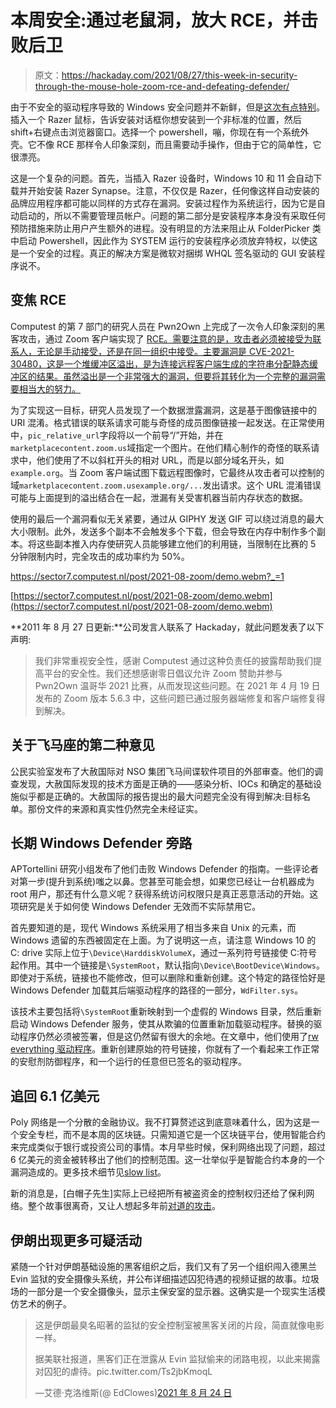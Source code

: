 # 本周安全:通过老鼠洞，放大 RCE，并击败后卫

> 原文：<https://hackaday.com/2021/08/27/this-week-in-security-through-the-mouse-hole-zoom-rce-and-defeating-defender/>

由于不安全的驱动程序导致的 Windows 安全问题并不新鲜，但是[这次有点特别](https://www.bleepingcomputer.com/news/security/razer-bug-lets-you-become-a-windows-10-admin-by-plugging-in-a-mouse/)。插入一个 Razer 鼠标，告诉安装对话框你想安装到一个非标准的位置，然后 shift+右键点击浏览器窗口。选择一个 powershell，嘣，你现在有一个系统外壳。它不像 RCE 那样令人印象深刻，而且需要动手操作，但由于它的简单性，它很漂亮。

这是一个复杂的问题。首先，当插入 Razer 设备时，Windows 10 和 11 会自动下载并开始安装 Razer Synapse。注意，不仅仅是 Razer，任何像这样自动安装的品牌应用程序都可能以同样的方式存在漏洞。安装过程作为系统运行，因为它是自动启动的，所以不需要管理员帐户。问题的第二部分是安装程序本身没有采取任何预防措施来防止用户产生额外的进程。没有明显的方法来阻止从 FolderPicker 类中启动 Powershell，因此作为 SYSTEM 运行的安装程序必须放弃特权，以使这是一个安全的过程。真正的解决方案是微软对捆绑 WHQL 签名驱动的 GUI 安装程序说不。

## 变焦 RCE

Computest 的第 7 部门的研究人员在 Pwn2Own 上完成了一次令人印象深刻的黑客攻击，通过 Zoom 客户端实现了 [RCE。需要注意的是，攻击者必须被接受为联系人，无论是手动接受，还是在同一组织中接受。主要漏洞是 CVE-2021-30480，这是一个堆缓冲区溢出，是为连接远程客户端生成的字符串分配静态缓冲区的结果。虽然溢出是一个非常强大的漏洞，但要将其转化为一个完整的漏洞需要相当大的努力。](https://sector7.computest.nl/post/2021-08-zoom/)

为了实现这一目标，研究人员发现了一个数据泄露漏洞，这是基于图像链接中的 URI 混淆。格式错误的联系请求可能与奇怪的成员图像链接一起发送。在正常使用中，`pic_relative_url`字段将以一个前导“/”开始，并在`marketplacecontent.zoom.us`域指定一个图片。在他们精心制作的奇怪的联系请求中，他们使用了不以斜杠开头的相对 URL，而是以部分域名开头，如`example.org`。当 Zoom 客户端试图下载远程图像时，它最终从攻击者可以控制的域`marketplacecontent.zoom.usexample.org/...`发出请求。这个 URL 混淆错误可能与上面提到的溢出结合在一起，泄漏有关受害机器当前内存状态的数据。

使用的最后一个漏洞看似无关紧要，通过从 GIPHY 发送 GIF 可以绕过消息的最大大小限制。此外，发送多个副本不会触发多个下载，但会导致在内存中制作多个副本。将这些副本推入内存使研究人员能够建立他们的利用链，当限制在比赛的 5 分钟限制内时，完全攻击的成功率约为 50%。

 <https://sector7.computest.nl/post/2021-08-zoom/demo.webm?_=1>

[https://sector7.computest.nl/post/2021-08-zoom/demo.webm](https://sector7.computest.nl/post/2021-08-zoom/demo.webm)

**2011 年 8 月 27 日更新:**公司发言人联系了 Hackaday，就此问题发表了以下声明:

> 我们非常重视安全性，感谢 Computest 通过这种负责任的披露帮助我们提高平台的安全性。我们还想感谢零日倡议允许 Zoom 赞助并参与 Pwn2Own 温哥华 2021 比赛，从而发现这些问题。在 2021 年 4 月 19 日发布的 Zoom 版本 5.6.3 中，这些问题已通过服务器端修复和客户端修复得到解决。

## 关于飞马座的第二种意见

公民实验室发布了大赦国际对 NSO 集团飞马间谍软件项目的外部审查。他们的调查发现，大赦国际发现的技术方面是正确的——感染分析、IOCs 和确定的基础设施似乎都是正确的。大赦国际的报告提出的最大问题完全没有得到解决:目标名单。那份文件的来源和真实性仍然完全未经证实。

## 长期 Windows Defender 旁路

APTortellini 研究小组发布了他们击败 Windows Defender 的指南。一些评论者对第一步(提升到系统)嗤之以鼻。您甚至可能会想，如果您已经让一台机器成为 root 用户，那还有什么意义呢？获得系统访问权限只是真正恶意活动的开始。这项研究是关于如何使 Windows Defender 无效而不实际禁用它。

首先要知道的是，现代 Windows 系统采用了相当多来自 Unix 的元素，而 Windows 遗留的东西被固定在上面。为了说明这一点，请注意 Windows 10 的 C: drive 实际上位于`\Device\HarddiskVolumeX`，通过一系列符号链接使 C:符号起作用。其中一个链接是`\SystemRoot`，默认指向`\Device\BootDevice\Windows`。即使对于系统，链接也不能修改，但可以删除和重新创建。这个特定的路径恰好是 Windows Defender 加载其后端驱动程序的路径的一部分，`WdFilter.sys`。

该技术主要包括将`\SystemRoot`重新映射到一个虚假的 Windows 目录，然后重新启动 Windows Defender 服务，使其从欺骗的位置重新加载驱动程序。替换的驱动程序仍然必须被签署，但是这仍然留有很大的余地。在文章中，他们使用了[rw everything 驱动程序](http://rweverything.com/)。重新创建原始的符号链接，你就有了一个看起来工作正常的安慰剂防御程序，和一个运行的任意但已签名的驱动程序。

## 追回 6.1 亿美元

Poly 网络是一个分散的金融协议。我不打算赘述这到底意味着什么，因为这是一个安全专栏，而不是本周的区块链。只需知道它是一个区块链平台，使用智能合约来完成类似于银行或投资公司的事情。本月早些时候，保利网络出现了问题，超过 6 亿美元的资金被转移出了他们的控制范围。这一壮举似乎是智能合约本身的一个漏洞造成的。更多技术细节见[slow list](https://slowmist.medium.com/the-root-cause-of-poly-network-being-hacked-ec2ee1b0c68f)。

新的消息是，[白帽子先生]实际上已经把所有被盗资金的控制权归还给了保利网络。整个故事很离奇，又让人想起多年前[对道的攻击](https://www.coindesk.com/markets/2016/06/25/understanding-the-dao-attack/)。

## 伊朗出现更多可疑活动

紧随一个针对伊朗基础设施的黑客组织之后，我们又有了另一个组织闯入德黑兰 Evin 监狱的安全摄像头系统，并公布详细描述囚犯待遇的视频证据的故事。垃圾场的一部分是一个安全摄像头，显示主保安室的显示器。这确实是一个现实生活模仿艺术的例子。

> 这是伊朗最臭名昭著的监狱的安全控制室被黑客关闭的片段，简直就像电影一样。
> 
> 据美联社报道，黑客们正在泄露从 Evin 监狱偷来的闭路电视，以此来揭露对囚犯的虐待。pic.twitter.com/Ts2jbKmoqL
> 
> —艾德·克洛维斯(@ EdClowes)[2021 年 8 月 24 日](https://twitter.com/EdClowes/status/1430083273015840776?ref_src=twsrc%5Etfw)